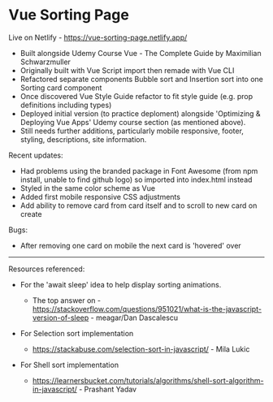 # Vue Sorting Page

Live on Netlify - https://vue-sorting-page.netlify.app/

-   Built alongside Udemy Course Vue - The Complete Guide by Maximilian Schwarzmuller
-   Originally built with Vue Script import then remade with Vue CLI
-   Refactored separate components Bubble sort and Insertion sort into one Sorting card component
-   Once discovered Vue Style Guide refactor to fit style guide (e.g. prop definitions including types)
-   Deployed initial version (to practice deploment) alongside 'Optimizing & Deploying Vue Apps' Udemy course section (as mentioned above).
-   Still needs further additions, particularly mobile responsive, footer, styling, descriptions, site information.

Recent updates:

-   Had problems using the branded package in Font Awesome (from npm install, unable to find github logo) so imported into index.html instead
-   Styled in the same color scheme as Vue
-   Added first mobile responsive CSS adjustments
-   Add ability to remove card from card itself and to scroll to new card on create

Bugs:

-   After removing one card on mobile the next card is 'hovered' over

---

Resources referenced:

-   For the 'await sleep' idea to help display sorting animations.

    -   The top answer on - https://stackoverflow.com/questions/951021/what-is-the-javascript-version-of-sleep - meagar/Dan Dascalescu

-   For Selection sort implementation

    -   https://stackabuse.com/selection-sort-in-javascript/ - Mila Lukic

-   For Shell sort implementation
    -   https://learnersbucket.com/tutorials/algorithms/shell-sort-algorithm-in-javascript/ - Prashant Yadav
